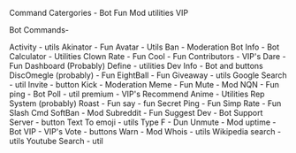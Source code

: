 Command Catergories - 
Bot 
Fun 
Mod
utilities
VIP


Bot Commands-

Activity - utils
Akinator - Fun
Avatar - Utils
Ban - Moderation
Bot Info - Bot
Calculator - Utilities
Clown Rate - Fun
Cool - Fun
Contributors - VIP's
Dare - Fun
Dashboard (Probably)
Define - utilities
Dev Info - Bot and buttons
DiscOmegle (probably) - Fun
EightBall - Fun
Giveaway - utils
Google Search - util
Invite - button
Kick - Moderation
Meme - Fun
Mute - Mod
NQN - Fun
ping - Bot
Poll - util
premium - VIP's
Recommend Anime - Utilities
Rep System (probably)
Roast - Fun
say - fun
Secret Ping - Fun
Simp Rate - Fun
Slash Cmd
SoftBan - Mod
Subreddit - Fun
Suggest Dev - Bot
Support Server - button
Text To emoji - utils
Type F - Dun
Unmute - Mod
uptime - Bot
VIP - VIP's
Vote - buttons
Warn - Mod
Whois - utils
Wikipedia search - utils
Youtube Search - util
